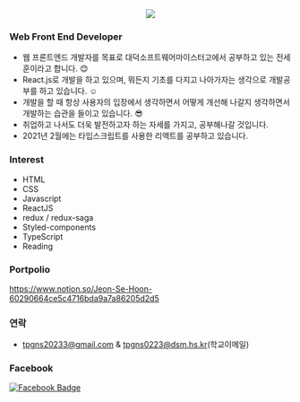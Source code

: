 
<div align=center>
<a href="https://hits.seeyoufarm.com"><img src="https://hits.seeyoufarm.com/api/count/incr/badge.svg?url=https%3A%2F%2Fgithub.com%2Fjsho45n&count_bg=%2379C83D&title_bg=%23555555&icon=&icon_color=%23E7E7E7&title=hits&edge_flat=false"/></a>
</div>

### Web Front End Developer
- 웹 프론트엔드 개발자를 목표로 대덕소프트웨어마이스터고에서 공부하고 있는 전세훈이라고 합니다. :blush:
- React.js로 개발을 하고 있으며, 뭐든지 기초를 다지고 나아가자는 생각으로 개발공부를 하고 있습니다. :relaxed:
- 개발을 할 때 항상 사용자의 입장에서 생각하면서 어떻게 개선해 나갈지 생각하면서 개발하는 습관을 들이고 있습니다. :sunglasses:
- 취업하고 나서도 더욱 발전하고자 하는 자세를 가지고, 공부해나갈 것입니다. 
- 2021년 2월에는 타입스크립트를 사용한 리액트를 공부하고 있습니다.

### Interest
- HTML
- CSS
- Javascript
- ReactJS
- redux / redux-saga
- Styled-components
- TypeScript
- Reading

### Portpolio
https://www.notion.so/Jeon-Se-Hoon-60290664ce5c4716bda9a7a86205d2d5

### 연락
- tpgns20233@gmail.com & tpgns0223@dsm.hs.kr(학교이메일)

### Facebook
 [![Facebook Badge](https://img.shields.io/badge/facebook-1877f2?style=flat-square&logo=facebook&logoColor=white&link=https://www.facebook.com/profile.php?id=100016474542789)](https://www.facebook.com/profile.php?id=100016474542789)

